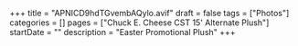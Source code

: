 +++
title = "APNICD9hdTGvembAQylo.avif"
draft = false
tags = ["Photos"]
categories = []
pages = ["Chuck E. Cheese CST 15' Alternate Plush"]
startDate = ""
description = "Easter Promotional Plush"
+++
